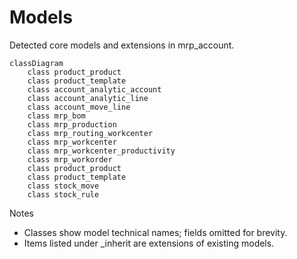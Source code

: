# Models

Detected core models and extensions in mrp_account.

```mermaid
classDiagram
    class product_product
    class product_template
    class account_analytic_account
    class account_analytic_line
    class account_move_line
    class mrp_bom
    class mrp_production
    class mrp_routing_workcenter
    class mrp_workcenter
    class mrp_workcenter_productivity
    class mrp_workorder
    class product_product
    class product_template
    class stock_move
    class stock_rule
```

Notes
- Classes show model technical names; fields omitted for brevity.
- Items listed under _inherit are extensions of existing models.
